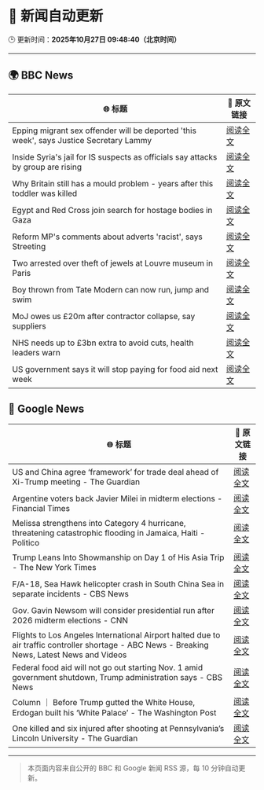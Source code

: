 # 🧠 新闻自动更新

🕒 更新时间：**2025年10月27日 09:48:40（北京时间）**

---

## 🌍 BBC News

| 🌐 标题 | 🔗 原文链接 |
|--------|-------------|
| Epping migrant sex offender will be deported 'this week', says Justice Secretary Lammy | [阅读全文](https://www.bbc.com/news/articles/cwyng49vv10o?at_medium=RSS&at_campaign=rss) |
| Inside Syria's jail for IS suspects as officials say attacks by group are rising | [阅读全文](https://www.bbc.com/news/articles/cze6y5x8np8o?at_medium=RSS&at_campaign=rss) |
| Why Britain still has a mould problem - years after this toddler was killed | [阅读全文](https://www.bbc.com/news/articles/cpwvzxzzxrxo?at_medium=RSS&at_campaign=rss) |
| Egypt and Red Cross join search for hostage bodies in Gaza | [阅读全文](https://www.bbc.com/news/articles/cx2l0mjkjkvo?at_medium=RSS&at_campaign=rss) |
| Reform MP's comments about adverts 'racist', says Streeting | [阅读全文](https://www.bbc.com/news/articles/cd7rg7wjvgvo?at_medium=RSS&at_campaign=rss) |
| Two arrested over theft of jewels at Louvre museum in Paris | [阅读全文](https://www.bbc.com/news/articles/c2em38pdv0do?at_medium=RSS&at_campaign=rss) |
| Boy thrown from Tate Modern can now run, jump and swim | [阅读全文](https://www.bbc.com/news/articles/cdx4598el5eo?at_medium=RSS&at_campaign=rss) |
| MoJ owes us £20m after contractor collapse, say suppliers | [阅读全文](https://www.bbc.com/news/articles/c4gwz8gg6plo?at_medium=RSS&at_campaign=rss) |
| NHS needs up to £3bn extra to avoid cuts, health leaders warn | [阅读全文](https://www.bbc.com/news/articles/c9934y423nzo?at_medium=RSS&at_campaign=rss) |
| US government says it will stop paying for food aid next week | [阅读全文](https://www.bbc.com/news/articles/c4g7d9j7p5qo?at_medium=RSS&at_campaign=rss) |

## 📰 Google News

| 🌐 标题 | 🔗 原文链接 |
|--------|-------------|
| US and China agree ‘framework’ for trade deal ahead of Xi-Trump meeting - The Guardian | [阅读全文](https://news.google.com/rss/articles/CBMimgFBVV95cUxNajZPV3dPdVRPMWMzWkdVWlUwUkZTZTBHX21LeS11SGx6WjYxU3RYQlRPeF81YTZCemhWQzJrNjdnSjN0OGplYkdkLXhldmo2Nkw4U0RjdjU3VU5LdmtMZ19qUlJBVVp3VURhcXNJMjlBMzkteEtBYUZHa21YZ2RZcm1RU2tETGxZbDJjV3dBaEJwUWlTVmxtTU9R?oc=5) |
| Argentine voters back Javier Milei in midterm elections - Financial Times | [阅读全文](https://news.google.com/rss/articles/CBMicEFVX3lxTE9RSUZZQmRPVERLV09TVG9FSjgzeVR3eTBwd2xYY1p0UTY3Y0xOV0hXcnRtYzZFMURnRDNDU3Nxc3BKc3BCQTRIc0Rsc1pWcVVmVGJMVXExMEpsV2JGdHlWUUp1bzZTT3Atb3lKTEZSbXQ?oc=5) |
| Melissa strengthens into Category 4 hurricane, threatening catastrophic flooding in Jamaica, Haiti - Politico | [阅读全文](https://news.google.com/rss/articles/CBMiiAFBVV95cUxQS2RuSlctN0FpM2FkaDBGRk9QSVRidmFDRXVzOEsweG9BUi05TDRtNDR1WHNLVS1WOTNPcEJUc2hnNHp0N055Q1p4WWNLclpJLXZGLW1SUkxVaG1KaUhEQjVlZGlWSlZIekhpdUNRcjBkSndXUzVBbjBTNmVxUmp2RmRyaFpqdnNV?oc=5) |
| Trump Leans Into Showmanship on Day 1 of His Asia Trip - The New York Times | [阅读全文](https://news.google.com/rss/articles/CBMiggFBVV95cUxNT3NINFM3ZVV3bWRSV3BsSi1UWFBQSFB6S3Jxam1sdFZvQWdxZi1tSHI2TzB1bWVUQTVCaXRmcWZmaDZtY1BwMGdidHNvLVVUcTNiRkpFdHdFZ3plYnV6R0ZZa2pKSTRldHhEajM1SWljSVdtUlBvckdCemR6R0N6cUh3?oc=5) |
| F/A-18, Sea Hawk helicopter crash in South China Sea in separate incidents - CBS News | [阅读全文](https://news.google.com/rss/articles/CBMigwFBVV95cUxObDZTNEtycmVxN1E1a011SnRndlBXQlBxRWJuRjVvRmlLT2FWd2VuWkgxaS14LXJMTkU4ajV0T0dVajVjYjZocG91cjc5ODJMWVN0UjhwU1dTcWlXVUhGSkxGemNEcllOQ1RTQW1OOWtwT1hlZzc2cTNSQWV2ZHJyc3hqa9IBiAFBVV95cUxNTk1rN1V3dGFlUEJsaEtuNjFFaF9qUmdPVDVjeWtmSW5vaDNhTWgteENKelVtZmw1RUVqdUFQNTUwaC1BZ2NXYUgxNVh0UzZtYXpRX1ZHSi1pLVVSMm5NcmRtRmZtMm50bmZYaE5WQ0c3OG5VaW5VcVIyRjVXMW1VejhSR0RoWFdz?oc=5) |
| Gov. Gavin Newsom will consider presidential run after 2026 midterm elections - CNN | [阅读全文](https://news.google.com/rss/articles/CBMifEFVX3lxTFBjTnpQZlRGUWFNb05OM2U4SnR6QmNoQi1tR3ZwVlhPMHNCbmlfTjlsb2ZUUFlGeFlfdmFSbzBtakVQUWNvMm1wN3RCdm1pYWtsWlAzQ0MycXcyQnU0VXlKQm9tZFRHay1naFM3czNoaldUNzlpMFEzM2h2aHI?oc=5) |
| Flights to Los Angeles International Airport halted due to air traffic controller shortage - ABC News - Breaking News, Latest News and Videos | [阅读全文](https://news.google.com/rss/articles/CBMirAFBVV95cUxQNUJvMEJEWXBSUXdNTlZnV0x1ZVBjMnh5eGx3R2xrclhWM0JJWGV3Rm9OVTlCVDBnU2NqbEVxTVRicDNnNlZlR1pRcWEyY3JYRGVkODJhM3E1Q18xb004NVFqRExFak1GNTB1d0N4V01oRko1ZmdndURLWkVIU1o3WE02ODRPSkFJdFRyUkMteEphRFB6RFFDdWItbHBqXzdqODNoamZIS2VwdlhU0gGyAUFVX3lxTFBTeVJuSWhzcE1WaHBkWTFIOThsZjc1b3pHOTZseXJJc0tlN2IwRHBKSjhFbHh5aFhtQXEzUVRCN0l2dzRYQnU0SnlfbGN4X0dxV0xTMVM0WUk1X2Y0cldUTWczQUNmMWRHVEVQVWVpSkdadnNUTjN3eUhnWHVPNTJPRDBjY3U4UWdEVUdZVkhadlMzLUU4b0lBbldLUk1XOHFaaGNWaVVMcHFLbU03MmRTdEE?oc=5) |
| Federal food aid will not go out starting Nov. 1 amid government shutdown, Trump administration says - CBS News | [阅读全文](https://news.google.com/rss/articles/CBMidEFVX3lxTE9HenVNSXZFWVhuLUtlZVpXdXlSTS1IYUJrVW5LMVVveC1laDhBaW1pY2VLTzd1R1NGb1JVRFJsYU1EMERzSlozTmFpeVhZUmUyZmlSRkVrQmV4TjFkbElydk92dlpkdTZrS1Fvb2JKbFpIUWhE0gF6QVVfeXFMUHlSWmNTcFV2RTk3YklVdE9RMHJ3TUUxMEszTHJUelp2X3BMTW9TNU1mVUg0VUMwQVpNSnJHLWJpdUVUZ0RHZ1g5VzVPY0FjSTZQQVdxUWVCb09aXzFoSzV1Tms4UDVQUE94RlpaYkd5cUhkbW9taHFOc2c?oc=5) |
| Column ｜ Before Trump gutted the White House, Erdogan built his ‘White Palace’ - The Washington Post | [阅读全文](https://news.google.com/rss/articles/CBMioAFBVV95cUxOamwxaTQ0ajJaMDJrdFhwVUFWTDQtT3JWWE9RQWh0SzgxZWFraUdBWVFueFhNYkpGV0dNa0p6dVpVZmpYSFBKaXpGQWxCQUctYV8wTmpXTXE2bUV6NGlzZ3JxUmRWZzlvc0lGLU9KTHZONmdOQlVqNWpzSEcwdE5scWFkaVZkenE2V09HSmN3MldyN0Y1S3lILXB4dDlsemZO?oc=5) |
| One killed and six injured after shooting at Pennsylvania’s Lincoln University - The Guardian | [阅读全文](https://news.google.com/rss/articles/CBMikgFBVV95cUxNTUxoQ2JJWm9MQTFEM2QzWWxnTFpSWFZLM2hOQVlvSTU5a3JDTjlFdmF6dTdVdEdkT1Q1cC1xalNyb0lLWmJhRGJlZ3kwUGlTOHhVYktHaERyNnpncEJ5TTNCTWFYZ0VxamQwaWJZNVVIM09nWDc4TVBnYllteS1DbTg5R1RTY2NWZFZVQnFFOE9wQQ?oc=5) |

---
> 本页面内容来自公开的 BBC 和 Google 新闻 RSS 源，每 10 分钟自动更新。
